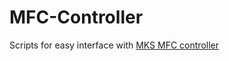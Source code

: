 # MFC-Controller
Scripts for easy interface with [MKS MFC controller](https://www.mks.com/f/gpcma-integrated-pressure-controller)
